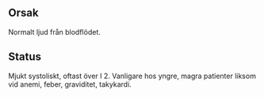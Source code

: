 ## Orsak

Normalt ljud från blodflödet.

## Status

Mjukt systoliskt, oftast över I 2. Vanligare hos yngre, magra patienter liksom vid anemi, feber, graviditet, takykardi.


